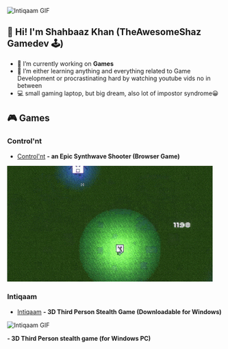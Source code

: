 ![Intiqaam GIF](https://user-images.githubusercontent.com/51862748/116839650-c7f2a200-abf0-11eb-80d7-3a04e4622546.gif)
##  👋 Hi! I'm Shahbaaz Khan (TheAwesomeShaz Gamedev 🕹)


- 🔭 I’m currently working on <b>Games</b> 
- 🌱 I’m either learning anything and everything related to Game Development or procrastinating hard by watching youtube vids no in between
- 💻 small gaming laptop, but big dream, also lot of impostor syndrome😀

<!--
**ShahbaazKhan-TheAwesomeShaz/ShahbaazKhan-TheAwesomeShaz** is a ✨ _special_ ✨ repository because its `README.md` (this file) appears on your GitHub profile.

-->

## 🎮 Games
### Control'nt
- [Control'nt](https://theawesomeshaz.itch.io/control-nt) <b>- an Epic Synthwave Shooter (Browser Game)</b>
<p align="left"><img src="https://github.com/ShahbaazKhan-TheAwesomeShaz/ShahbaazKhan-TheAwesomeShaz/blob/master/Control'nt%20GIF.gif" alt="cool GIF"></p>




### Intiqaam
- [Intiqaam](https://theawesomeshaz.itch.io/intiqaam) <b>- 3D Third Person Stealth Game (Downloadable for Windows)</b>

![Intiqaam GIF](https://user-images.githubusercontent.com/51862748/116839660-cfb24680-abf0-11eb-912a-7bdec6c327e0.gif)


<b>- 3D Third Person stealth game (for Windows PC)</b>




